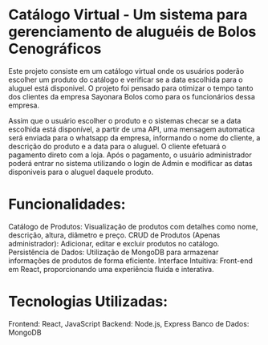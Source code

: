 # Catálogo Virtual - Um sistema para gerenciamento de aluguéis de Bolos Cenográficos

Este projeto consiste em um catálogo virtual onde os usuários poderão escolher um produto do catálogo e verificar se a data escolhida para o aluguel está disponivel. O projeto foi pensado para otimizar o tempo tanto dos clientes da empresa Sayonara Bolos como para os funcionários dessa empresa.

Assim que o usuário escolher o produto e o sistemas checar se a data escolhida está disponível, a partir de uma API, uma mensagem automatica será enviada para o whatsapp da empresa, informando o nome do cliente, a descrição do produto e a data para o aluguel. O cliente efetuará o pagamento direto com a loja. Após o pagamento, o usuário administrador poderá entrar no sistema utilizando o login de Admin e modificar as datas disponiveis para o aluguel daquele produto.

# Funcionalidades:
Catálogo de Produtos: Visualização de produtos com detalhes como nome, descrição, altura, diâmetro e preço.
CRUD de Produtos (Apenas administrador): Adicionar, editar e excluir produtos no catálogo.
Persistência de Dados: Utilização de MongoDB para armazenar informações de produtos de forma eficiente.
Interface Intuitiva: Front-end em React, proporcionando uma experiência fluida e interativa.

# Tecnologias Utilizadas:
Frontend: React, JavaScript
Backend: Node.js, Express
Banco de Dados: MongoDB
